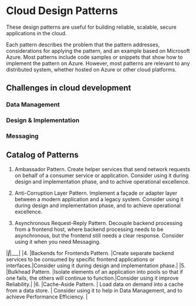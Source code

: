 # Cloud Design Patterns

These design patterns are useful for building reliable, scalable, secure applications in the cloud.

Each pattern describes the problem that the pattern addresses, considerations for applying the pattern, and an example based on Microsoft Azure. Most patterns include code samples or snippets that show how to implement the pattern on Azure. However, most patterns are relevant to any distributed system, whether hosted on Azure or other cloud platforms.

## Challenges in cloud development

### Data Management

### Design & Implementation

### Messaging

## Catalog of Patterns

1. Ambassador Pattern. Create helper services that send network requests on behalf of a consumer service or application. Consider using it during design and implementation phase, and to achive operational excellence.

2. Anti-Corruption Layer Pattern. 	Implement a façade or adapter layer between a modern application and a legacy system. Consider using it during design and implementation phase, and to achieve operational excellence.

3. Asynchronous Request-Reply Pattern. Decouple backend processing from a frontend host, where backend processing needs to be asynchronous, but the frontend still needs a clear response. Consider using it when you need Messaging.

|___|___|___|
|4. |Backends for Frontends Pattern.	|Create separate backend services to be consumed by specific frontend applications or interfaces.|Consider using it during design and implementation phase.|
|5. |Bulkhead Pattern. |Isolate elements of an application into pools so that if one fails, the others will continue to function.|Consider using it improve Reliability.|
|6. |Cache-Aside Pattern. | Load data on demand into a cache from a data store. | Consider using it to help in Data Management, and to achieve Performance Efficiency. |
